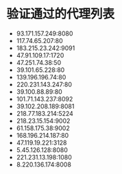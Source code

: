 # 验证通过的代理列表

 - 93.171.157.249:8080
 - 117.74.65.207:80
 - 183.215.23.242:9091
 - 47.91.109.17:1720
 - 47.251.74.38:50
 - 39.101.65.228:80
 - 139.196.196.74:80
 - 220.231.143.247:80
 - 39.100.88.89:80
 - 101.71.143.237:8092
 - 39.102.208.189:8081
 - 218.77.183.214:5224
 - 218.23.15.154:9002
 - 61.158.175.38:9002
 - 168.196.214.187:80
 - 47.119.19.221:3128
 - 5.45.126.128:8080
 - 221.231.13.198:1080
 - 8.220.136.174:8008
